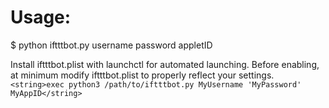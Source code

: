 # Usage:
$ python iftttbot.py username password appletID

Install iftttbot.plist with launchctl for automated launching. 
Before enabling, at minimum modify iftttbot.plist to properly reflect your settings.
`<string>exec python3 /path/to/iftttbot.py MyUsername 'MyPassword' MyAppID</string> `
